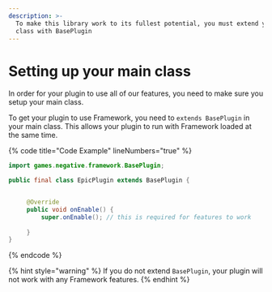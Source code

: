 ```yaml
---
description: >-
  To make this library work to its fullest potential, you must extend your main
  class with BasePlugin
---
```


# Setting up your main class

In order for your plugin to use all of our features, you need to make sure you setup your main class.&#x20;

To get your plugin to use Framework, you need to `extends BasePlugin` in your main class. This allows your plugin to run with Framework loaded at the same time.&#x20;

{% code title="Code Example" lineNumbers="true" %}
```java
import games.negative.framework.BasePlugin;

public final class EpicPlugin extends BasePlugin {


     @Override
     public void onEnable() {
         super.onEnable(); // this is required for features to work
     
     }
} 
```
{% endcode %}

{% hint style="warning" %}
If you do not extend `BasePlugin`, your plugin will not work with any Framework features.&#x20;
{% endhint %}
